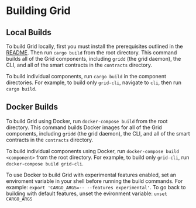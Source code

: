 # Building Grid

<!--
  Copyright (c) 2018-2020 Cargill Incorporated
  Licensed under Creative Commons Attribution 4.0 International License
  https://creativecommons.org/licenses/by/4.0/
-->

## Local Builds

To build Grid locally, first you must install the prerequisites outlined in the
[README](https://github.com/hyperledger/grid/blob/main/README.md). Then run
`cargo build` from the root directory. This command builds all of the Grid
components, including `gridd` (the grid daemon), the CLI, and all of the smart
contracts in the `contracts` directory.

To build individual components, run `cargo build` in the component directories.
For example, to build only `grid-cli`, navigate to `cli`, then run
`cargo build`.

## Docker Builds

To build Grid using Docker, run `docker-compose build` from the root directory.
This command builds Docker images for all of the Grid components, including
`gridd` (the grid daemon), the CLI, and all of the smart contracts in the
`contracts` directory.

To build individual components using Docker, run
`docker-compose build <component>` from the root directory. For example, to
build only `grid-cli`, run `docker-compose build grid-cli`.

To use Docker to build Grid with experimental features enabled, set an
enviroment variable in your shell before running the build commands. For
example: `export 'CARGO_ARGS=-- --features experimental'`. To go back to
building with default features, unset the evironment variable:
`unset CARGO_ARGS`
